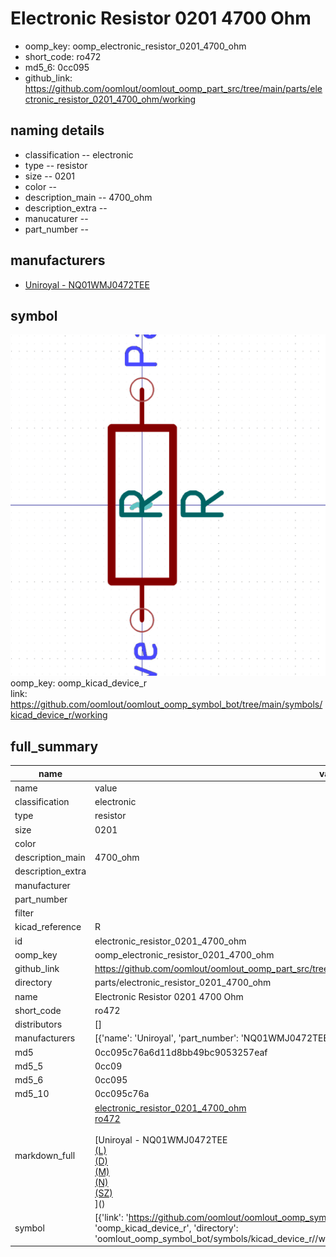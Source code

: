 # Electronic Resistor 0201 4700 Ohm

  
* oomp_key: oomp_electronic_resistor_0201_4700_ohm 
* short_code: ro472
* md5_6: 0cc095  
* github_link: https://github.com/oomlout/oomlout_oomp_part_src/tree/main/parts/electronic_resistor_0201_4700_ohm/working  
## naming details
* classification -- electronic
* type -- resistor
* size -- 0201
* color -- 
* description_main -- 4700_ohm
* description_extra -- 
* manucaturer -- 
* part_number -- 


## manufacturers
* [Uniroyal - NQ01WMJ0472TEE]()  

## symbol

![](symbol/0/working/working_600.png)  
oomp_key: oomp_kicad_device_r  
link: https://github.com/oomlout/oomlout_oomp_symbol_bot/tree/main/symbols/kicad_device_r/working  


## full_summary
| name | value | 
| --- | --- | 
| name | value | 
| classification | electronic | 
| type | resistor | 
| size | 0201 | 
| color |  | 
| description_main | 4700_ohm | 
| description_extra |  | 
| manufacturer |  | 
| part_number |  | 
| filter |  | 
| kicad_reference | R | 
| id | electronic_resistor_0201_4700_ohm | 
| oomp_key | oomp_electronic_resistor_0201_4700_ohm | 
| github_link | https://github.com/oomlout/oomlout_oomp_part_src/tree/main/parts/electronic_resistor_0201_4700_ohm/working | 
| directory | parts/electronic_resistor_0201_4700_ohm | 
| name | Electronic Resistor 0201 4700 Ohm | 
| short_code | ro472 | 
| distributors | [] | 
| manufacturers | [{'name': 'Uniroyal', 'part_number': 'NQ01WMJ0472TEE', 'link': '', 'id': 'manufacturer_uniroyal'}] | 
| md5 | 0cc095c76a6d11d8bb49bc9053257eaf | 
| md5_5 | 0cc09 | 
| md5_6 | 0cc095 | 
| md5_10 | 0cc095c76a | 
| markdown_full | [electronic_resistor_0201_4700_ohm](https://github.com/oomlout/oomlout_oomp_part_src/tree/main/parts/electronic_resistor_0201_4700_ohm/working)<br>[ro472](https://github.com/oomlout/oomlout_oomp_part_src/tree/main/parts/electronic_resistor_0201_4700_ohm/working)<br><br>[Uniroyal - NQ01WMJ0472TEE<br>[(L)<br>](https://www.lcsc.com/search?q=NQ01WMJ0472TEE)[(D)<br>](https://www.digikey.com/en/products?,keywords=NQ01WMJ0472TEE)[(M)<br>](https://www.mouser.com/Search/Refine?Keyword=NQ01WMJ0472TEE)[(N)<br>](https://www.newark.com/search?st=NQ01WMJ0472TEE)[(SZ)<br>](https://so.szlcsc.com/global.html?k=NQ01WMJ0472TEE)]() | 
| symbol | [{'link': 'https://github.com/oomlout/oomlout_oomp_symbol_bot/tree/main/symbols/kicad_device_r', 'oomp_key': 'oomp_kicad_device_r', 'directory': 'oomlout_oomp_symbol_bot/symbols/kicad_device_r//working/working.kicad_sym'}] | 
